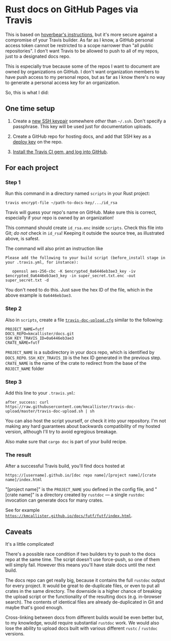 # Rust docs on GitHub Pages via Travis

This is based on [hoverbear's
instructions](http://www.hoverbear.org/2015/03/07/rust-travis-github-pages/),
but it's more secure against a compromise of your Travis builder. As far as I
know, a GitHub personal access token cannot be restricted to a scope narrower
than "all public repositories". I don't want Travis to be allowed to push to
all of my repos, just to a designated docs repo.

This is especially true because some of the repos I want to document are owned
by organizations on GitHub. I don't want organization members to have push
access to my personal repos, but as far as I know there's no way to generate
a personal access key for an organization.

So, this is what I did:

## One time setup

1. Create a [new SSH keypair](https://help.github.com/articles/generating-ssh-keys/)
   somewhere *other* than `~/.ssh`. Don't specify a passphrase. This key will be used
   just for documentation uploads.

2. Create a GitHub repo for hosting docs, and add that SSH key as a [deploy key](https://developer.github.com/guides/managing-deploy-keys/#deploy-keys) on the repo.

3. [Install the Travis CI gem, and log into GitHub](http://docs.travis-ci.com/user/encrypting-files/#Preparation).

## For each project

### Step 1

Run this command in a directory named `scripts` in your Rust project:

```
travis encrypt-file ~/path-to-docs-key/.../id_rsa
```

Travis will guess your repo's name on GitHub. Make sure this is correct, especially if your repo is
owned by an organization!

This command should create `id_rsa.enc` inside `scripts`. Check this file
into Git; *do not* check in `id_rsa`! Keeping it outside the source tree, as
illustrated above, is safest.

The command will also print an instruction like

```
Please add the following to your build script (before_install stage in your .travis.yml, for instance):

   openssl aes-256-cbc -K $encrypted_0a6446eb3ae3_key -iv $encrypted_0a6446eb3ae3_key -in super_secret.txt.enc -out super_secret.txt -d
```

You don't need to do this. Just save the hex ID of the file, which in the above example is `0a6446eb3ae3`.

### Step 2

Also in `scripts`, create a file [`travis-doc-upload.cfg`](https://github.com/kmcallister/futf/blob/master/scripts/travis-doc-upload.cfg) similar to the following:

```
PROJECT_NAME=futf
DOCS_REPO=kmcallister/docs.git
SSH_KEY_TRAVIS_ID=0a6446eb3ae3
CRATE_NAME=futf
```

`PROJECT_NAME` is a subdirectory in your docs repo, which is identified by `DOCS_REPO`.
`SSH_KEY_TRAVIS_ID` is the hex ID generated in the previous step.
`CRATE_NAME` is the name of the crate to redirect from the base of the
`ROJECT_NAME` folder

### Step 3

Add this line to your `.travis.yml`:

```
after_success: curl https://raw.githubusercontent.com/kmcallister/travis-doc-upload/master/travis-doc-upload.sh | sh
```

You can also host the script yourself, or check it into your repository. I'm not making any hard guarantees about backwards compatibility of my hosted version, although I'll try to avoid egregious breakage.

Also make sure that `cargo doc` is part of your build recipe.

### The result

After a successful Travis build, you'll find docs hosted at

```
https://[username].github.io/[doc repo name]/[project name]/[crate name]/index.html
```

"[project name]" is the `PROJECT_NAME` you defined in the config file, and "[crate name]" is a directory created by `rustdoc` — a single `rustdoc` invocation can generate docs for many crates.

See for example [`https://kmcallister.github.io/docs/futf/futf/index.html`](https://kmcallister.github.io/docs/futf/futf/index.html).

## Caveats

It's a little complicated!

There's a possible race condition if two builders try to push to the docs repo
at the same time. The script doesn't use force-push, so one of them will simply
fail. However this means you'll have stale docs until the next build.

The docs repo can get really big, because it contains the full `rustdoc` output
for every project. It would be great to de-duplicate files, or even to put all
crates in the same directory. The downside is a higher chance of breaking the
upload script or the functionality of the resulting docs (e.g. in-browser
search). The contents of identical files are already de-duplicated in Git and
maybe that's good enough.

Cross-linking between docs from different builds would be even better but, to
my knowledge, would require substantial `rustdoc` work. We would also lose the
ability to upload docs built with various different `rustc` / `rustdoc`
versions.
